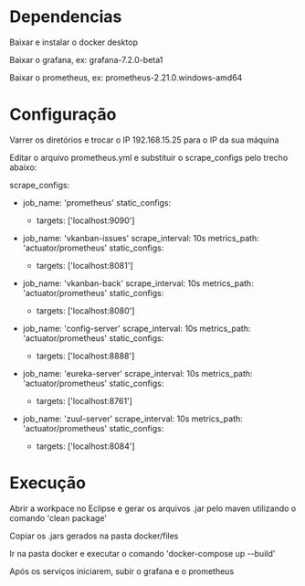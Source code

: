 # Dependencias
Baixar e instalar o docker desktop

Baixar o grafana, ex: grafana-7.2.0-beta1

Baixar o prometheus, ex: prometheus-2.21.0.windows-amd64

# Configuração
Varrer os diretórios e trocar o IP 192.168.15.25 para o IP da sua máquina

Editar o arquivo prometheus.yml e substituir o scrape_configs pelo trecho abaixo:

scrape_configs:

  - job_name: 'prometheus'
    static_configs:
    - targets: ['localhost:9090']

  - job_name: 'vkanban-issues' 
    scrape_interval: 10s
    metrics_path: 'actuator/prometheus'
    static_configs:
      - targets: ['localhost:8081']

  - job_name: 'vkanban-back' 
    scrape_interval: 10s
    metrics_path: 'actuator/prometheus'
    static_configs:
      - targets: ['localhost:8080']

  - job_name: 'config-server' 
    scrape_interval: 10s
    metrics_path: 'actuator/prometheus'
    static_configs:
      - targets: ['localhost:8888']

  - job_name: 'eureka-server' 
    scrape_interval: 10s
    metrics_path: 'actuator/prometheus'
    static_configs:
      - targets: ['localhost:8761'] 

  - job_name: 'zuul-server' 
    scrape_interval: 10s
    metrics_path: 'actuator/prometheus'
    static_configs:
      - targets: ['localhost:8084'] 
      
# Execução

Abrir a workpace no Eclipse e gerar os arquivos .jar pelo maven utilizando o comando 'clean package'

Copiar os .jars gerados na pasta docker/files

Ir na pasta docker e executar o comando 'docker-compose up --build'

Após os serviços iniciarem, subir o grafana e o prometheus

